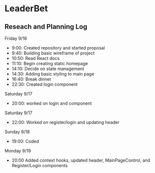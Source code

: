# LeaderBet

## Reseach and Planning Log
Friday 9/16
* 9:00: Created repository and started proposal
* 9:40: Building basic wireframe of project
* 10:50: Read React docs
* 11:10: Begin creating static homepage
* 14:10: Decide on state management 
* 14:30: Adding basic styling to main page
* 16:40: Break dinner
* 22:30: Created login component

Saturday 9/17
* 20:00: worked on login and component

Saturday 9/17
* 22:00: Worked on register/login and updating header

Sunday 9/18
* 19:00: Coded

Monday 9/19
* 20:00 Added context hooks, updated header, MainPageControl, and Register/Login components